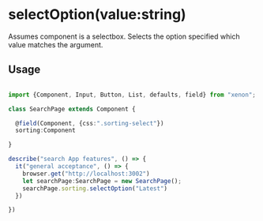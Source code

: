 # selectOption(value:string)
Assumes component is a selectbox. Selects the option specified which value matches the argument.

## Usage

```typescript

import {Component, Input, Button, List, defaults, field} from "xenon";

class SearchPage extends Component {

  @field(Component, {css:".sorting-select"})
  sorting:Component

}

describe("search App features", () => {
  it("general acceptance", () => {
    browser.get("http://localhost:3002")
    let searchPage:SearchPage = new SearchPage();
    searchPage.sorting.selectOption("Latest")
  })

})

```
